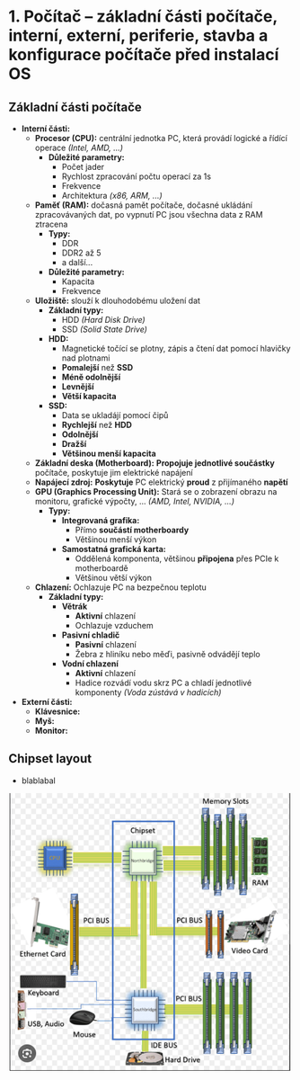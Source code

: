# 1. Počítač – základní části počítače, interní, externí, periferie, stavba a konfigurace počítače před instalací OS

## Základní části počítače
- **Interní části:**
  - **Procesor (CPU):** centrální jednotka PC, která provádí logické a řídící operace _(Intel, AMD, ...)_
    - **Důležité parametry:**
      -  Počet jader
      -  Rychlost zpracování počtu operací za 1s
      -  Frekvence 
      -  Architektura _(x86, ARM, ...)_
  - **Paměť (RAM):** dočasná pamět počítače, dočasné ukládání zpracovávaných dat, po vypnutí PC jsou všechna data z RAM ztracena
    - **Typy:**
      - DDR
      - DDR2 až 5
      - a další...
    - **Důležité parametry:**
      - Kapacita
      - Frekvence
  - **Uložiště:** slouží k dlouhodobému uložení dat
    - **Základní typy:**
      - HDD _(Hard Disk Drive)_
      - SSD _(Solid State Drive)_
    - **HDD:**
      - Magnetické točící se plotny, zápis a čtení dat pomocí hlavičky nad plotnami
      - **Pomalejší** než **SSD**
      - **Méně odolnější**
      - **Levnější**
      - **Větší kapacita**
    - **SSD:**
      - Data se ukladájí pomocí čipů
      - **Rychlejší** než **HDD**
      - **Odolnější**
      - **Dražší**
      - **Většinou menší kapacita**
  - **Základní deska (Motherboard):** **Propojuje jednotlivé součástky** počítače, poskytuje jim elektrické napájení
  - **Napájecí zdroj:** **Poskytuje** PC elektrický **proud** z přijímaného **napětí**
  - **GPU (Graphics Processing Unit):** Stará se o zobrazení obrazu na monitoru, grafické výpočty, ... _(AMD, Intel, NVIDIA, ...)_
    - **Typy:**
      - **Integrovaná grafika:**
        - Přímo **součástí motherboardy**
        - Většinou menší výkon
      - **Samostatná grafická karta:**
        - Oddělená komponenta, většinou **připojena** přes PCIe k motherboardě
        - Většinou větší výkon
  - **Chlazení:** Ochlazuje PC na bezpečnou teplotu
    - **Základní typy:**
      - **Větrák**
        - **Aktivní** chlazení
        - Ochlazuje vzduchem
      - **Pasivní chladič**
        - **Pasivní** chlazení
        - Žebra z hliníku nebo měďi, pasivně odvádějí teplo
      - **Vodní chlazení**
        - **Aktivní** chlazení
        - Hadice rozvádí vodu skrz PC a chladí jednotlivé komponenty _(Voda zústává v hadicích)_
- **Externí části:**
  - **Klávesnice:**
  - **Myš:**
  - **Monitor:**

## Chipset layout
- blablabal

<p align="center">
  <img src="/Chipset.png" width="500" height="auto"/>
</p>
